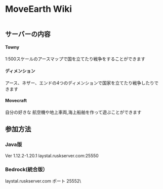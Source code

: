 # MoveEarth Wiki

<figure><img src="https://cdn.discordapp.com/attachments/1143383347020701726/1146755274217111642/moveearthlogo.png" alt=""><figcaption></figcaption></figure>

## サーバーの内容

#### Towny

1:500スケールのアースマップで国を立てたり戦争をすることができます

#### ディメンション

アース、ネザー、エンドの4つのディメンションで国家を立てたり戦争したりできます

#### Movecraft

自分の好きな 航空機や地上車両,海上船舶を作って遊ぶことができます

## 参加方法

### Java版

Ver 1.12.2-1.20.1 laystal.ruskserver.com:25550

### Bedrock(統合版）

laystal.ruskserver.com ポート 25552\


